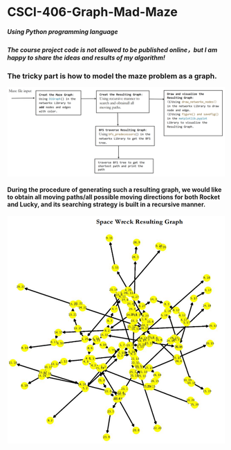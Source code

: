 # CSCI-406-Graph-Mad-Maze
##### Using Python programming language 
##### The course project code is not allowed to be published online，but I am happy to share the ideas and results of my algorithm!


### The tricky part is how to model the maze problem as a graph.
![image](https://github.com/pingzhang1004/CSCI-406-Graph-Mad-Maze/blob/main/MadMaze_workflow.png)

#### During the procedure of generating such a resulting graph, we would like to obtain all moving paths/all possible moving directions for both Rocket and Lucky, and its searching strategy is built in a recursive manner.

![image](https://github.com/pingzhang1004/CSCI-406-Graph-Mad-Maze/blob/main/Maze_Resulting_Graph.png)

